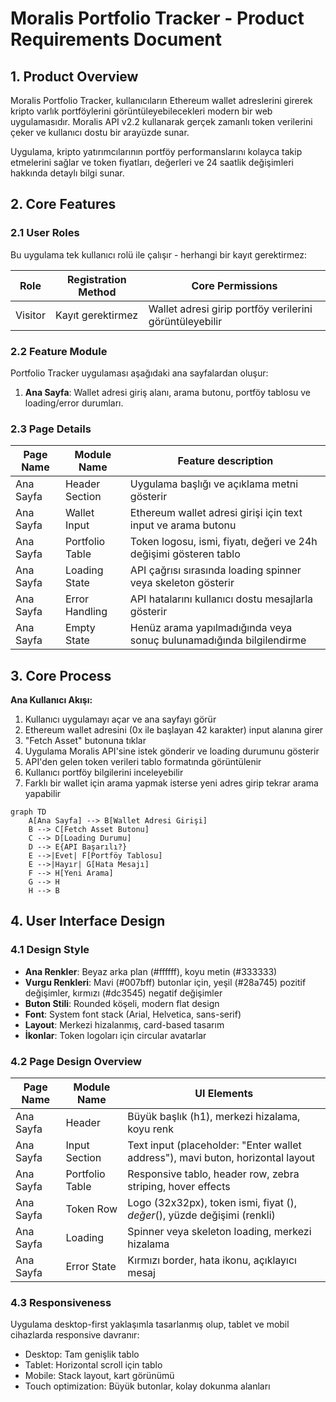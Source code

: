 # Moralis Portfolio Tracker - Product Requirements Document

## 1. Product Overview

Moralis Portfolio Tracker, kullanıcıların Ethereum wallet adreslerini girerek kripto varlık portföylerini görüntüleyebilecekleri modern bir web uygulamasıdır. Moralis API v2.2 kullanarak gerçek zamanlı token verilerini çeker ve kullanıcı dostu bir arayüzde sunar.

Uygulama, kripto yatırımcılarının portföy performanslarını kolayca takip etmelerini sağlar ve token fiyatları, değerleri ve 24 saatlik değişimleri hakkında detaylı bilgi sunar.

## 2. Core Features

### 2.1 User Roles

Bu uygulama tek kullanıcı rolü ile çalışır - herhangi bir kayıt gerektirmez:

| Role | Registration Method | Core Permissions |
|------|---------------------|------------------|
| Visitor | Kayıt gerektirmez | Wallet adresi girip portföy verilerini görüntüleyebilir |

### 2.2 Feature Module

Portfolio Tracker uygulaması aşağıdaki ana sayfalardan oluşur:

1. **Ana Sayfa**: Wallet adresi giriş alanı, arama butonu, portföy tablosu ve loading/error durumları.

### 2.3 Page Details

| Page Name | Module Name | Feature description |
|-----------|-------------|---------------------|
| Ana Sayfa | Header Section | Uygulama başlığı ve açıklama metni gösterir |
| Ana Sayfa | Wallet Input | Ethereum wallet adresi girişi için text input ve arama butonu |
| Ana Sayfa | Portfolio Table | Token logosu, ismi, fiyatı, değeri ve 24h değişimi gösteren tablo |
| Ana Sayfa | Loading State | API çağrısı sırasında loading spinner veya skeleton gösterir |
| Ana Sayfa | Error Handling | API hatalarını kullanıcı dostu mesajlarla gösterir |
| Ana Sayfa | Empty State | Henüz arama yapılmadığında veya sonuç bulunamadığında bilgilendirme |

## 3. Core Process

**Ana Kullanıcı Akışı:**
1. Kullanıcı uygulamayı açar ve ana sayfayı görür
2. Ethereum wallet adresini (0x ile başlayan 42 karakter) input alanına girer
3. "Fetch Asset" butonuna tıklar
4. Uygulama Moralis API'sine istek gönderir ve loading durumunu gösterir
5. API'den gelen token verileri tablo formatında görüntülenir
6. Kullanıcı portföy bilgilerini inceleyebilir
7. Farklı bir wallet için arama yapmak isterse yeni adres girip tekrar arama yapabilir

```mermaid
graph TD
    A[Ana Sayfa] --> B[Wallet Adresi Girişi]
    B --> C[Fetch Asset Butonu]
    C --> D[Loading Durumu]
    D --> E{API Başarılı?}
    E -->|Evet| F[Portföy Tablosu]
    E -->|Hayır| G[Hata Mesajı]
    F --> H[Yeni Arama]
    G --> H
    H --> B
```

## 4. User Interface Design

### 4.1 Design Style

- **Ana Renkler**: Beyaz arka plan (#ffffff), koyu metin (#333333)
- **Vurgu Renkleri**: Mavi (#007bff) butonlar için, yeşil (#28a745) pozitif değişimler, kırmızı (#dc3545) negatif değişimler
- **Buton Stili**: Rounded köşeli, modern flat design
- **Font**: System font stack (Arial, Helvetica, sans-serif)
- **Layout**: Merkezi hizalanmış, card-based tasarım
- **İkonlar**: Token logoları için circular avatarlar

### 4.2 Page Design Overview

| Page Name | Module Name | UI Elements |
|-----------|-------------|-------------|
| Ana Sayfa | Header | Büyük başlık (h1), merkezi hizalama, koyu renk |
| Ana Sayfa | Input Section | Text input (placeholder: "Enter wallet address"), mavi buton, horizontal layout |
| Ana Sayfa | Portfolio Table | Responsive tablo, header row, zebra striping, hover effects |
| Ana Sayfa | Token Row | Logo (32x32px), token ismi, fiyat ($), değer ($), yüzde değişimi (renkli) |
| Ana Sayfa | Loading | Spinner veya skeleton loading, merkezi hizalama |
| Ana Sayfa | Error State | Kırmızı border, hata ikonu, açıklayıcı mesaj |

### 4.3 Responsiveness

Uygulama desktop-first yaklaşımla tasarlanmış olup, tablet ve mobil cihazlarda responsive davranır:
- Desktop: Tam genişlik tablo
- Tablet: Horizontal scroll için tablo
- Mobile: Stack layout, kart görünümü
- Touch optimization: Büyük butonlar, kolay dokunma alanları